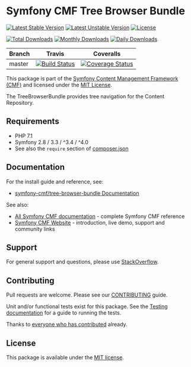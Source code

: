 # Symfony CMF Tree Browser Bundle

[![Latest Stable Version](https://poser.pugx.org/symfony-cmf/tree-browser-bundle/v/stable)](https://packagist.org/packages/symfony-cmf/tree-browser-bundle)
[![Latest Unstable Version](https://poser.pugx.org/symfony-cmf/tree-browser-bundle/v/unstable)](https://packagist.org/packages/symfony-cmf/tree-browser-bundle)
[![License](https://poser.pugx.org/symfony-cmf/tree-browser-bundle/license)](https://packagist.org/packages/symfony-cmf/tree-browser-bundle)

[![Total Downloads](https://poser.pugx.org/symfony-cmf/tree-browser-bundle/downloads)](https://packagist.org/packages/symfony-cmf/tree-browser-bundle)
[![Monthly Downloads](https://poser.pugx.org/symfony-cmf/tree-browser-bundle/d/monthly)](https://packagist.org/packages/symfony-cmf/tree-browser-bundle)
[![Daily Downloads](https://poser.pugx.org/symfony-cmf/tree-browser-bundle/d/daily)](https://packagist.org/packages/symfony-cmf/tree-browser-bundle)

Branch | Travis | Coveralls |
------ | ------ | --------- |
master | [![Build Status][travis_unstable_badge]][travis_unstable_link] | [![Coverage Status][coveralls_unstable_badge]][coveralls_unstable_link] |

This package is part of the [Symfony Content Management Framework (CMF)](http://cmf.symfony.com/) and licensed
under the [MIT License](LICENSE).

The TreeBrowserBundle provides tree navigation for the Content Repository.


## Requirements

* PHP 7.1
* Symfony 2.8 / 3.3 / ^3.4 / ^4.0
* See also the `require` section of [composer.json](composer.json)

## Documentation

For the install guide and reference, see:

* [symfony-cmf/tree-browser-bundle Documentation](http://symfony.com/doc/master/cmf/bundle/tree-browser-bundle/index.html)

See also:

* [All Symfony CMF documentation](http://symfony.com/doc/master/cmf/index.html) - complete Symfony CMF reference
* [Symfony CMF Website](http://cmf.symfony.com/) - introduction, live demo, support and community links

## Support

For general support and questions, please use [StackOverflow](http://stackoverflow.com/questions/tagged/symfony-cmf).

## Contributing

Pull requests are welcome. Please see our
[CONTRIBUTING](https://github.com/symfony-cmf/symfony-cmf/blob/master/CONTRIBUTING.md)
guide.

Unit and/or functional tests exist for this package. See the
[Testing documentation](http://symfony.com/doc/master/cmf/components/testing.html)
for a guide to running the tests.

Thanks to
[everyone who has contributed](contributors) already.

## License

This package is available under the [MIT license](src/Resources/meta/LICENSE).

[travis_legacy_badge]: https://travis-ci.org/symfony-cmf/tree-browser-bundle.svg?branch=master
[travis_legacy_link]: https://travis-ci.org/symfony-cmf/tree-browser-bundle
[travis_stable_badge]: https://travis-ci.org/symfony-cmf/tree-browser-bundle.svg?branch=master
[travis_stable_link]: https://travis-ci.org/symfony-cmf/tree-browser-bundle
[travis_unstable_badge]: https://travis-ci.org/symfony-cmf/tree-browser-bundle.svg?branch=master
[travis_unstable_link]: https://travis-ci.org/symfony-cmf/tree-browser-bundle

[coveralls_legacy_badge]: https://coveralls.io/repos/github/symfony-cmf/tree-browser-bundle/badge.svg?branch=master
[coveralls_legacy_link]: https://coveralls.io/github/symfony-cmf/tree-browser-bundle?branch=master
[coveralls_stable_badge]: https://coveralls.io/repos/github/symfony-cmf/tree-browser-bundle/badge.svg?branch=master
[coveralls_stable_link]: https://coveralls.io/github/symfony-cmf/tree-browser-bundle?branch=master
[coveralls_unstable_badge]: https://coveralls.io/repos/github/symfony-cmf/tree-browser-bundle/badge.svg?branch=master
[coveralls_unstable_link]: https://coveralls.io/github/symfony-cmf/tree-browser-bundle?branch=master
